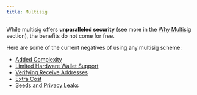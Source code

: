 ```yaml
---
title: Multisig
---
```


While multisig offers **unparalleled security** (see more in the [Why Multisig](/why-multisig) section), the benefits do not come for free.

Here are some of the current negatives of using any multisig scheme:

* [Added Complexity](/known-issues/complexity)
* [Limited Hardware Wallet Support](/known-issues/hw-vendors)
* [Verifying Receive Addresses](/known-issues/verify-receive-address)
* [Extra Cost](/known-issues/cost)
* [Seeds and Privacy Leaks](/known-issues/seeds-and-privacy)
